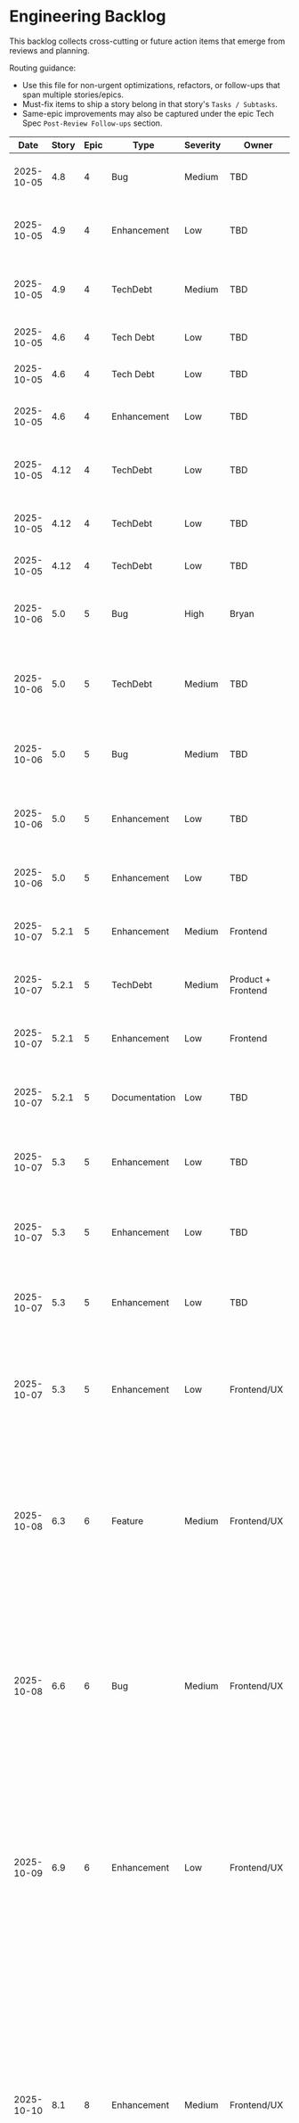 # Engineering Backlog

This backlog collects cross-cutting or future action items that emerge from reviews and planning.

Routing guidance:

- Use this file for non-urgent optimizations, refactors, or follow-ups that span multiple stories/epics.
- Must-fix items to ship a story belong in that story's `Tasks / Subtasks`.
- Same-epic improvements may also be captured under the epic Tech Spec `Post-Review Follow-ups` section.

| Date | Story | Epic | Type | Severity | Owner | Status | Notes |
| ---- | ----- | ---- | ---- | -------- | ----- | ------ | ----- |
| 2025-10-05 | 4.8 | 4 | Bug | Medium | TBD | Open | getAgentById() calls discoverBundles() on every invocation causing redundant bundle scans during chat. Implement caching mechanism. File: lib/agents/loader.ts:146 |
| 2025-10-05 | 4.9 | 4 | Enhancement | Low | TBD | Open | Command descriptions show workflow file paths (e.g., "loads: workflows/intake-itsm/workflow.yaml") - exposes internal details. Remove or make configurable. File: lib/agents/systemPromptBuilder.ts:100-111 |
| 2025-10-05 | 4.9 | 4 | TechDebt | Medium | TBD | Open | Verify workflow file writing operations work correctly and follow BMAD patterns. Test template-based workflows, path resolution. File: lib/tools/fileOperations.ts (executeSaveOutput) |
| 2025-10-05 | 4.6 | 4 | Tech Debt | Low | TBD | Open | Add JSDoc documentation for bundle metadata flow - types/api.ts, AgentSelector.tsx, ChatPanel.tsx |
| 2025-10-05 | 4.6 | 4 | Tech Debt | Low | TBD | Open | Review InitializeRequest bundle params usage - app/api/agent/initialize/route.ts:15-19. Document or implement in Story 4.7 |
| 2025-10-05 | 4.6 | 4 | Enhancement | Low | TBD | Open | Enhance empty state message with developer guidance - AgentSelector.tsx:145-148. Link to BUNDLE-SPEC.md |
| 2025-10-05 | 4.12 | 4 | TechDebt | Low | TBD | Open | Validate internal markdown links (e.g., #3-agentic-execution-loop) resolve correctly in GitHub renderer and other common viewers. Files: README.md, ARCHITECTURE.md, TROUBLESHOOTING.md |
| 2025-10-05 | 4.12 | 4 | TechDebt | Low | TBD | Open | Replace user-specific path `/Users/bryan/agent-orchestrator/` with `{project-root}` placeholder in examples. File: ARCHITECTURE.md:517 |
| 2025-10-05 | 4.12 | 4 | TechDebt | Low | TBD | Open | Add language tags to remaining code blocks for consistent syntax highlighting (e.g., ```bash, ```typescript). File: TROUBLESHOOTING.md |
| 2025-10-06 | 5.0 | 5 | Bug | High | Bryan | Resolved | ✅ Agent metadata extraction from workflow author field implemented. Manifests now correctly show agent name, title, and bundle. File: lib/tools/fileOperations.ts:230-231 (AC 5.0.3) |
| 2025-10-06 | 5.0 | 5 | TechDebt | Medium | TBD | Open | Add formal unit test suite for session discovery (lib/agents/__tests__/sessionDiscovery.test.ts) and path security (lib/__tests__/pathResolver.security.test.ts). Currently only smoke tests exist. (AC 5.0.6, 5.0.7) |
| 2025-10-06 | 5.0 | 5 | Bug | Medium | TBD | Open | Connect workflow finalization hook to call finalizeSession() on workflow completion. Manifests may remain in "running" status. File: lib/agents/sessionDiscovery.ts:206 (AC 5.0.3) |
| 2025-10-06 | 5.0 | 5 | Enhancement | Low | TBD | Open | Validate concurrent write safety for registerOutput() - add stress test with 10+ simultaneous writes. Consider file locking if race conditions found. File: lib/agents/sessionDiscovery.ts:163 (AC 5.0.7) |
| 2025-10-06 | 5.0 | 5 | Enhancement | Low | TBD | Open | Add integration test for cross-agent discovery (Alex → Casey → Pixel workflow chain). Verify related_sessions linking works correctly. (AC 5.0.6) |
| 2025-10-07 | 5.2.1 | 5 | Enhancement | Medium | Frontend | Open | Consider timezone-aware timestamp formatting based on user locale. Current: hardcoded UTC. Suggested: Intl.DateTimeFormat with user's timezone or config. File: lib/files/manifestReader.ts:138 |
| 2025-10-07 | 5.2.1 | 5 | TechDebt | Medium | Product + Frontend | Open | Complete Task 5: Dedicated metadata panel UI when UX design finalized. Current: metadata attached, UUID in title tooltip. Blocked by: UX design requirements. |
| 2025-10-07 | 5.2.1 | 5 | Enhancement | Low | Frontend | Open | Add test for very long agent titles/workflow names (>100 chars) to verify CSS truncation. File: components/__tests__/DirectoryTree.test.tsx. Effort: 15min. |
| 2025-10-07 | 5.2.1 | 5 | Documentation | Low | TBD | Open | Add ADR documenting decision to defer Task 5 metadata panel. Rationale: metadata attached, no UX design, not blocking. Location: docs/adrs/adr-005-session-metadata-display.md |
| 2025-10-07 | 5.3 | 5 | Enhancement | Low | TBD | Open | Add structured logging library (pino/winston) to replace console.error() in API routes for better observability. Files: app/api/files/content/route.ts:131, 259. Effort: 2-4 hours. Benefit: Log aggregation support, configurable log levels. |
| 2025-10-07 | 5.3 | 5 | Enhancement | Low | TBD | Open | Make file size thresholds configurable (extract 1MB truncation threshold and 5000-line limit to env vars). Files: app/api/files/content/route.ts:69, 234; lib/utils/env.ts. Effort: 1 hour. Benefit: Easier production tuning. |
| 2025-10-07 | 5.3 | 5 | Enhancement | Low | TBD | Open | Add E2E test for full user flow: click tree node → API call → content display (Playwright/Cypress). Effort: 2-3 hours. Benefit: Additional integration confidence (current unit/integration tests already provide strong coverage). |
| 2025-10-07 | 5.3 | 5 | Enhancement | Low | Frontend/UX | Open | UI design improvements for file viewer (styling, visual polish, layout refinements). Functional requirements met; defer visual enhancements to post-MVP refinement phase. Includes making the viewer more dynamic (ability to resize panels, hide panels, etc.). Files: components/FileViewerPanel.tsx, components/FileContentDisplay.tsx |
| 2025-10-08 | 6.3 | 6 | Feature | Medium | Frontend/UX | Open | Implement dark mode for entire application. Markdown rendering specification (docs/markdown-rendering-spec.md) includes both light and dark mode styles. Dark mode should: (1) Add theme toggle UI control, (2) Implement dark mode color scheme app-wide, (3) Use dark mode markdown spec for file viewer, (4) Persist user preference (localStorage or config), (5) Respect system preference (prefers-color-scheme). Estimated effort: 8-12 hours. Benefit: Improved accessibility and user preference support. Related: Story 6.3 v1.2 established markdown rendering foundation. |
| 2025-10-08 | 6.6 | 6 | Bug | Medium | Frontend/UX | Open | Fix drag-select behavior across UI. Problem: When dragging files from DirectoryTree, text selection occurs in other UI areas (message content, buttons, agent selector). Expected: (1) Dragging files from tree should not cause text selection anywhere, (2) Normal text selection should still work when not dragging files, (3) Text selection in other areas should be limited to actual text content (not UI controls). Files: components/DirectoryTree.tsx. Attempted solutions that didn't work: CSS user-select on tree container, global dragging-file body class. Need: Better DnD event handling or selective user-select CSS strategy. |
| 2025-10-09 | 6.9 | 6 | Enhancement | Low | Frontend/UX | Open | Implement word-boundary buffering for streaming tokens. Problem: Raw token streaming shows incomplete words (e.g., "Execut" → "Executing") which can look jarring. Solution: Accumulate tokens until complete word detected (space/punctuation), then display. Trade-offs: (1) Cleaner reading experience, (2) Slight latency ~50-100ms before text appears, (3) More complex buffering logic. Files: components/chat/useStreamingChat.ts. Estimated effort: 2-3 hours. Benefit: Smoother streaming UX, reduces user confusion from partial tokens. Note: Current raw token streaming is industry-standard behavior (ChatGPT, Claude.ai). |
| 2025-10-10 | 8.1 | 8 | Enhancement | Medium | Frontend/UX | Open | Fix streaming buffer flush at end of response. Problem: Character-by-character streaming works smoothly (100 chars/sec), but when API sends [DONE], remaining buffer content dumps instantly creating jarring "pop-in" effect. Current behavior: Buffer displays at 100 chars/sec (2 chars every 20ms), API finishes → calls flushPendingTokens() → dumps all remaining content instantly. Desired: Smooth character-by-character display all the way to end, no sudden content dump. Attempted solution: Wait for buffer to empty before completing, but caused timing issues with useEffect cleanup. Files: components/chat/useStreamingChat.ts:351-360. Root cause: Tension between (1) keeping streaming indicator on until buffer empty vs (2) useEffect clearing streamingContent 100ms after isStreaming=false. Need: Better coordination between buffer draining, streaming state, and content cleanup. Estimated effort: 3-4 hours. Benefit: Professional streaming UX matching Claude.ai quality. |
| 2025-10-12 | 9.2 | 9 | TechDebt | Low | Dev | Open | Update JSDoc in fileOperations.ts to remove stale bundleConfig parameter references. Files: lib/tools/fileOperations.ts:41, 62, 122. Impact: Minor documentation inconsistency, doesn't affect functionality. Effort: 5 minutes. |
| 2025-10-12 | 9.2 | 9 | TechDebt | Low | Dev | Open | Add clarifying docstring to nested variable test explaining single-pass design decision. File: lib/__tests__/pathResolver.test.ts:102-120. Clarify that literal `{bundle-root}` in output is expected (single-pass design, not bug). Effort: 5 minutes. |
| 2025-10-12 | 9.2 | 9 | Bug | Low | Infrastructure | Open | Document Google Fonts build issue - font loading requires network access during build. Consider fallback or local font hosting. File: app/layout.tsx. Investigation effort: 30 minutes. |
| 2025-10-12 | 9.2 | 9 | TechDebt | Low | Dev | Open | Address pre-existing ESLint warnings: React unescaped entities, missing hook dependencies. Files: app/overview/page.tsx, components/FileViewerPanel.tsx, components/chat/useStreamingChat.ts. Not introduced by Story 9.2. Effort: 1-2 hours. |
| 2025-10-12 | 9.3 | 9 | TechDebt | Medium | Dev | Resolved | ✅ Resolved `{{SESSION_FOLDER}}` placeholder contradiction - clarified agent-managed vs workflow-orchestrated sessions. File: lib/agents/prompts/system-prompt.md:48-50 (AC #6, Finding 1) |
| 2025-10-12 | 9.3 | 9 | Enhancement | Medium | Dev | Resolved | ✅ Added Error Handling section after Variable Resolution Rules with read_file, YAML parsing, and save_output error recovery patterns. File: lib/agents/prompts/system-prompt.md:206-230 (AC #6, Finding 2) |
| 2025-10-12 | 9.3 | 9 | Documentation | Low | Dev | Open | Update tech-spec-epic-9.md:930 with actual line count (146) as accepted deviation (justified for AC4 examples and AC6 clarity). Effort: 2 minutes. File: docs/tech-spec-epic-9.md:930 (AC #2, Finding 3) |
| 2025-10-12 | 9.3 | 9 | TechDebt | Low | Dev | Open | Clarify Step 3 timing emphasis in system-prompt.md:110 - rephrase "before executing any workflow" to "before executing workflow instructions (Step 4)" for precision. File: lib/agents/prompts/system-prompt.md:110 (AC #6, Finding 4) |
| 2025-10-12 | 9.3 | 9 | Testing | High | Dev | Open | Execute manual testing scenarios for AC5 validation with live LLM - test workflow execution flow, config/path variable resolution, error recovery. BLOCKING: Must complete before marking Story 9.3 as "Done". Test scenarios in Dev Notes lines 260-309. (AC #5) |
